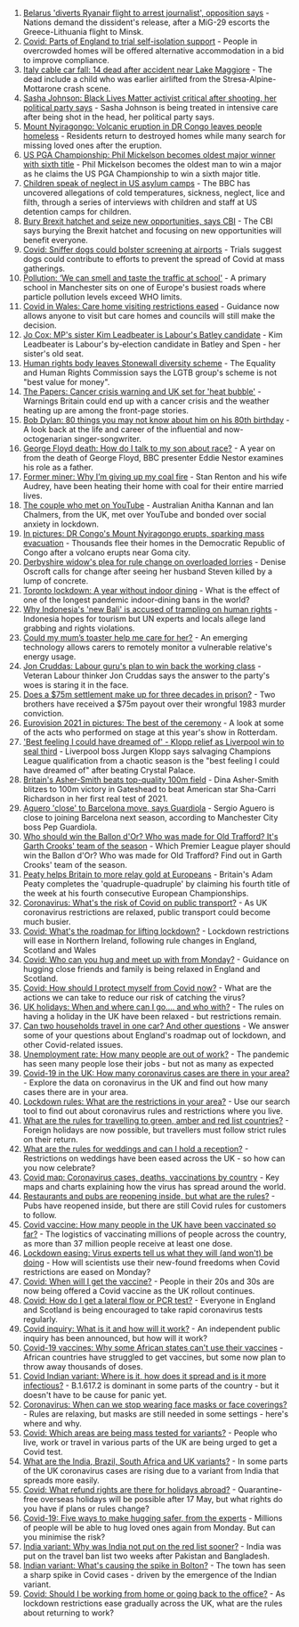 1. [Belarus 'diverts Ryanair flight to arrest journalist', opposition says](https://www.bbc.co.uk/news/world-europe-57219860) - Nations demand the dissident's release, after a MiG-29 escorts the Greece-Lithuania flight to Minsk.
2. [Covid: Parts of England to trial self-isolation support](https://www.bbc.co.uk/news/uk-57221740) - People in overcrowded homes will be offered alternative accommodation in a bid to improve compliance.
3. [Italy cable car fall: 14 dead after accident near Lake Maggiore](https://www.bbc.co.uk/news/world-europe-57219737) - The dead include a child who was earlier airlifted from the Stresa-Alpine-Mottarone crash scene.
4. [Sasha Johnson: Black Lives Matter activist critical after shooting, her political party says](https://www.bbc.co.uk/news/uk-england-57223755) - Sasha Johnson is being treated in intensive care after being shot in the head, her political party says.
5. [Mount Nyiragongo: Volcanic eruption in DR Congo leaves people homeless](https://www.bbc.co.uk/news/world-africa-57217326) - Residents return to destroyed homes while many search for missing loved ones after the eruption.
6. [US PGA Championship: Phil Mickelson becomes oldest major winner with sixth title](https://www.bbc.co.uk/sport/golf/57224082) - Phil Mickelson becomes the oldest man to win a major as he claims the US PGA Championship to win a sixth major title.
7. [Children speak of neglect in US asylum camps](https://www.bbc.co.uk/news/world-us-canada-57149721) - The BBC has uncovered allegations of cold temperatures, sickness, neglect, lice and filth, through a series of interviews with children and staff at US detention camps for children.
8. [Bury Brexit hatchet and seize new opportunities, says CBI](https://www.bbc.co.uk/news/business-57221957) - The CBI says burying the Brexit hatchet and focusing on new opportunities will benefit everyone.
9. [Covid: Sniffer dogs could bolster screening at airports](https://www.bbc.co.uk/news/health-57200863) - Trials suggest dogs could contribute to efforts to prevent the spread of Covid at mass gatherings.
10. [Pollution: ‘We can smell and taste the traffic at school'](https://www.bbc.co.uk/news/uk-57203122) - A primary school in Manchester sits on one of Europe's busiest roads where particle pollution levels exceed WHO limits.
11. [Covid in Wales: Care home visiting restrictions eased](https://www.bbc.co.uk/news/uk-wales-57217470) - Guidance now allows anyone to visit but care homes and councils will still make the decision.
12. [Jo Cox: MP's sister Kim Leadbeater is Labour's Batley candidate](https://www.bbc.co.uk/news/uk-england-leeds-57205425) - Kim Leadbeater is Labour's by-election candidate in Batley and Spen - her sister's old seat.
13. [Human rights body leaves Stonewall diversity scheme](https://www.bbc.co.uk/news/uk-57219989) - The Equality and Human Rights Commission says the LGTB group's scheme is not "best value for money".
14. [The Papers: Cancer crisis warning and UK set for 'heat bubble'](https://www.bbc.co.uk/news/blogs-the-papers-57223902) - Warnings Britain could end up with a cancer crisis and the weather heating up are among the front-page stories.
15. [Bob Dylan: 80 things you may not know about him on his 80th birthday](https://www.bbc.co.uk/news/entertainment-arts-56716269) - A look back at the life and career of the influential and now-octogenarian singer-songwriter.
16. [George Floyd death: How do I talk to my son about race?](https://www.bbc.co.uk/news/world-us-canada-57205016) - A year on from the death of George Floyd, BBC presenter Eddie Nestor examines his role as a father.
17. [Former miner: Why I’m giving up my coal fire](https://www.bbc.co.uk/news/uk-england-57204325) - Stan Renton and his wife Audrey, have been heating their home with coal for their entire married lives.
18. [The couple who met on YouTube](https://www.bbc.co.uk/news/world-57204695) - Australian Anitha Kannan and Ian Chalmers, from the UK, met over YouTube and bonded over social anxiety in lockdown.
19. [In pictures: DR Congo's Mount Nyiragongo erupts, sparking mass evacuation](https://www.bbc.co.uk/news/world-africa-57217598) - Thousands flee their homes in the Democratic Republic of Congo after a volcano erupts near Goma city.
20. [Derbyshire widow's plea for rule change on overloaded lorries](https://www.bbc.co.uk/news/uk-england-derbyshire-57057482) - Denise Oscroft calls for change after seeing her husband Steven killed by a lump of concrete.
21. [Toronto lockdown: A year without indoor dining](https://www.bbc.co.uk/news/world-us-canada-57079577) - What is the effect of one of the longest pandemic indoor-dining bans in the world?
22. [Why Indonesia's 'new Bali' is accused of trampling on human rights](https://www.bbc.co.uk/news/world-asia-56660294) - Indonesia hopes for tourism but UN experts and locals allege land grabbing and rights violations.
23. [Could my mum’s toaster help me care for her?](https://www.bbc.co.uk/news/stories-57009375) - An emerging technology allows carers to remotely monitor a vulnerable relative's energy usage.
24. [Jon Cruddas: Labour guru's plan to win back the working class](https://www.bbc.co.uk/news/uk-politics-57204335) - Veteran Labour thinker Jon Cruddas says the answer to the party's woes is staring it in the face.
25. [Does a $75m settlement make up for three decades in prison?](https://www.bbc.co.uk/news/world-us-canada-57152860) - Two brothers have received a $75m payout over their wrongful 1983 murder conviction.
26. [Eurovision 2021 in pictures: The best of the ceremony](https://www.bbc.co.uk/news/entertainment-arts-57216194) - A look at some of the acts who performed on stage at this year's show in Rotterdam.
27. ['Best feeling I could have dreamed of' - Klopp relief as Liverpool win to seal third](https://www.bbc.co.uk/sport/football/57132111) - Liverpool boss Jurgen Klopp says salvaging Champions League qualification from a chaotic season is the "best feeling I could have dreamed of" after beating Crystal Palace.
28. [Britain's Asher-Smith beats top-quality 100m field](https://www.bbc.co.uk/sport/athletics/57222931) - Dina Asher-Smith blitzes to 100m victory in Gateshead to beat American star Sha-Carri Richardson in her first real test of 2021.
29. [Aguero 'close' to Barcelona move, says Guardiola](https://www.bbc.co.uk/sport/football/57222913) - Sergio Aguero is close to joining Barcelona next season, according to Manchester City boss Pep Guardiola.
30. [Who should win the Ballon d'Or? Who was made for Old Trafford? It's Garth Crooks' team of the season](https://www.bbc.co.uk/sport/football/57200784) - Which Premier League player should win the Ballon d'Or? Who was made for Old Trafford? Find out in Garth Crooks' team of the season.
31. [Peaty helps Britain to more relay gold at Europeans](https://www.bbc.co.uk/sport/swimming/57222492) - Britain's Adam Peaty completes the 'quadruple-quadruple' by claiming his fourth title of the week at his fourth consecutive European Championships.
32. [Coronavirus: What's the risk of Covid on public transport?](https://www.bbc.co.uk/news/health-51736185) - As UK coronavirus restrictions are relaxed, public transport could become much busier.
33. [Covid: What's the roadmap for lifting lockdown?](https://www.bbc.co.uk/news/explainers-52530518) - Lockdown restrictions will ease in Northern Ireland, following rule changes in England, Scotland and Wales
34. [Covid: Who can you hug and meet up with from Monday?](https://www.bbc.co.uk/news/uk-51506729) - Guidance on hugging close friends and family is being relaxed in England and Scotland.
35. [Covid: How should I protect myself from Covid now?](https://www.bbc.co.uk/news/health-57087517) - What are the actions we can take to reduce our risk of catching the virus?
36. [UK holidays: When and where can I go.... and who with?](https://www.bbc.co.uk/news/explainers-52646738) - The rules on having a holiday in the UK have been relaxed - but restrictions remain.
37. [Can two households travel in one car? And other questions](https://www.bbc.co.uk/news/world-asia-china-51176409) - We answer some of your questions about England's roadmap out of lockdown, and other Covid-related issues.
38. [Unemployment rate: How many people are out of work?](https://www.bbc.co.uk/news/business-52660591) - The pandemic has seen many people lose their jobs - but not as many as expected
39. [Covid-19 in the UK: How many coronavirus cases are there in your area?](https://www.bbc.co.uk/news/uk-51768274) - Explore the data on coronavirus in the UK and find out how many cases there are in your area.
40. [Lockdown rules: What are the restrictions in your area?](https://www.bbc.co.uk/news/uk-54373904) - Use our search tool to find out about coronavirus rules and restrictions where you live.
41. [What are the rules for travelling to green, amber and red list countries?](https://www.bbc.co.uk/news/explainers-52544307) - Foreign holidays are now possible, but travellers must follow strict rules on their return.
42. [What are the rules for weddings and can I hold a reception?](https://www.bbc.co.uk/news/explainers-52811509) - Restrictions on weddings have been eased across the UK - so how can you now celebrate?
43. [Covid map: Coronavirus cases, deaths, vaccinations by country](https://www.bbc.co.uk/news/world-51235105) - Key maps and charts explaining how the virus has spread around the world.
44. [Restaurants and pubs are reopening inside, but what are the rules?](https://www.bbc.co.uk/news/business-52977388) - Pubs have reopened inside, but there are still Covid rules for customers to follow.
45. [Covid vaccine: How many people in the UK have been vaccinated so far?](https://www.bbc.co.uk/news/health-55274833) - The logistics of vaccinating millions of people across the country, as more than 37 million people receive at least one dose.
46. [Lockdown easing: Virus experts tell us what they will (and won't) be doing](https://www.bbc.co.uk/news/uk-57069293) - How will scientists use their new-found freedoms when Covid restrictions are eased on Monday?
47. [Covid: When will I get the vaccine?](https://www.bbc.co.uk/news/health-55045639) - People in their 20s and 30s are now being offered a Covid vaccine as the UK rollout continues.
48. [Covid: How do I get a lateral flow or PCR test?](https://www.bbc.co.uk/news/health-51943612) - Everyone in England and Scotland is being encouraged to take rapid coronavirus tests regularly.
49. [Covid inquiry: What is it and how will it work?](https://www.bbc.co.uk/news/explainers-57085964) - An independent public inquiry has been announced, but how will it work?
50. [Covid-19 vaccines: Why some African states can't use their vaccines](https://www.bbc.co.uk/news/56940657) - African countries have struggled to get vaccines, but some now plan to throw away thousands of doses.
51. [Covid Indian variant: Where is it, how does it spread and is it more infectious?](https://www.bbc.co.uk/news/health-57157496) - B.1.617.2 is dominant in some parts of the country - but it doesn't have to be cause for panic yet.
52. [Coronavirus: When can we stop wearing face masks or face coverings?](https://www.bbc.co.uk/news/health-51205344) - Rules are relaxing, but masks are still needed in some settings - here's where and why.
53. [Covid: Which areas are being mass tested for variants?](https://www.bbc.co.uk/news/explainers-54872039) - People who live, work or travel in various parts of the UK are being urged to get a Covid test.
54. [What are the India, Brazil, South Africa and UK variants?](https://www.bbc.co.uk/news/health-55659820) - In some parts of the UK coronavirus cases are rising due to a variant from India that spreads more easily.
55. [Covid: What refund rights are there for holidays abroad?](https://www.bbc.co.uk/news/business-51615412) - Quarantine-free overseas holidays will be possible after 17 May, but what rights do you have if plans or rules change?
56. [Covid-19: Five ways to make hugging safer, from the experts](https://www.bbc.co.uk/news/uk-57083571) - Millions of people will be able to hug loved ones again from Monday. But can you minimise the risk?
57. [India variant: Why was India not put on the red list sooner?](https://www.bbc.co.uk/news/56801288) - India was put on the travel ban list two weeks after Pakistan and Bangladesh.
58. [Indian variant: What's causing the spike in Bolton?](https://www.bbc.co.uk/news/health-57094274) - The town has seen a sharp spike in Covid cases - driven by the emergence of the Indian variant.
59. [Covid: Should I be working from home or going back to the office?](https://www.bbc.co.uk/news/business-52567567) - As lockdown restrictions ease gradually across the UK, what are the rules about returning to work?

